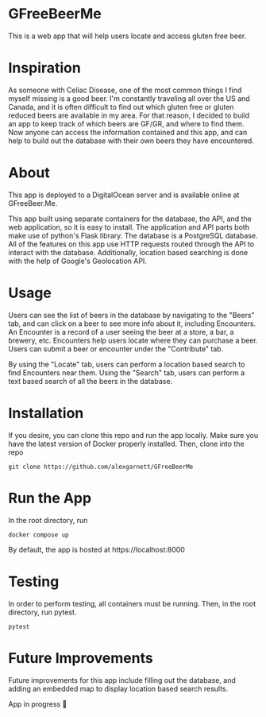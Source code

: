 # GFreeBeerMe

This is a web app that will help users locate and access gluten free beer.

# Inspiration
As someone with Celiac Disease, one of the most common things I find myself missing is a good beer. I'm constantly 
traveling all over the US and Canada, and it is often difficult to find out which gluten free or gluten reduced beers 
are available in my area. For that reason, I decided to build an app to keep track of which beers are GF/GR, and where 
to find them. Now anyone can access the information contained and this app, and can help to build out the database with 
their own beers they have encountered.

# About
This app is deployed to a DigitalOcean server and is available online at GFreeBeer.Me.

This app built using separate containers for the database, the API, and the web application, so it is easy to install.
The application and API parts both make use of python's Flask library. The database is a PostgreSQL database. All of 
the features on this app use HTTP requests routed through the API to interact with the database. Additionally, location 
based searching is done with the help of Google's Geolocation API.

# Usage
Users can see the list of beers in the database by navigating to the "Beers" tab, and can click on a beer to see more 
info about it, including Encounters. An Encounter is a record of a user seeing the beer at a store, a bar, a brewery, 
etc. Encounters help users locate where they can purchase a beer. Users can submit a beer or encounter under the 
"Contribute" tab.

By using the "Locate" tab, users can perform a location based search to find Encounters near them. Using the "Search" 
tab, users can perform a text based search of all the beers in the database.

# Installation
If you desire, you can clone this repo and run the app locally.
Make sure you have the latest version of Docker properly installed. Then, clone into the repo
```
git clone https://github.com/alexgarnett/GFreeBeerMe
```

# Run the App
In the root directory, run
```
docker compose up
```
By default, the app is hosted at https://localhost:8000

# Testing
In order to perform testing, all containers must be running. Then, in the root directory, run pytest.
```
pytest
```

# Future Improvements
Future improvements for this app include filling out the database, and adding an embedded map to display location based 
search results.

App in progress :arrows_counterclockwise:
